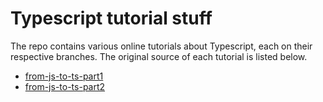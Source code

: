 # Typescript tutorial stuff

The repo contains various online tutorials about Typescript, each on their
respective branches. The original source of each tutorial is listed below.

* [from-js-to-ts-part1](https://scotch.io/tutorials/from-javascript-to-typescript-pt-i-types-variables)
* [from-js-to-ts-part2](https://scotch.io/tutorials/from-javascript-to-typescript-pt-iia-using-classes-interfaces-mixins)
